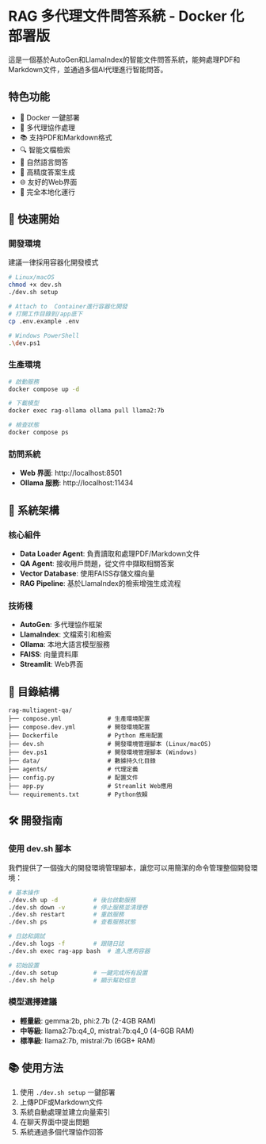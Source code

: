 # RAG 多代理文件問答系統 - Docker 化部署版

這是一個基於AutoGen和LlamaIndex的智能文件問答系統，能夠處理PDF和Markdown文件，並通過多個AI代理進行智能問答。

## 特色功能

- 🐳 Docker 一鍵部署
- 🚀 多代理協作處理
- 📚 支持PDF和Markdown格式
- 🔍 智能文檔檢索
- 💬 自然語言問答
- 🎯 高精度答案生成
- 🌐 友好的Web界面
- 🦙 完全本地化運行

## 🚀 快速開始

### 開發環境
建議一律採用容器化開發模式

```bash
# Linux/macOS
chmod +x dev.sh
./dev.sh setup

# Attach to  Container進行容器化開發
# 打開工作目錄到/app底下
cp .env.example .env

# Windows PowerShell
.\dev.ps1
```

### 生產環境

```bash
# 啟動服務
docker compose up -d

# 下載模型
docker exec rag-ollama ollama pull llama2:7b

# 檢查狀態
docker compose ps
```

### 訪問系統
- **Web 界面**: http://localhost:8501
- **Ollama 服務**: http://localhost:11434

## 🔧 系統架構

### 核心組件
- **Data Loader Agent**: 負責讀取和處理PDF/Markdown文件
- **QA Agent**: 接收用戶問題，從文件中擷取相關答案
- **Vector Database**: 使用FAISS存儲文檔向量
- **RAG Pipeline**: 基於LlamaIndex的檢索增強生成流程

### 技術棧
- **AutoGen**: 多代理協作框架
- **LlamaIndex**: 文檔索引和檢索
- **Ollama**: 本地大語言模型服務
- **FAISS**: 向量資料庫
- **Streamlit**: Web界面

## 📁 目錄結構

```
rag-multiagent-qa/
├── compose.yml             # 生產環境配置
├── compose.dev.yml         # 開發環境配置
├── Dockerfile              # Python 應用配置
├── dev.sh                  # 開發環境管理腳本 (Linux/macOS)
├── dev.ps1                 # 開發環境管理腳本 (Windows)
├── data/                   # 數據持久化目錄
├── agents/                 # 代理定義
├── config.py               # 配置文件
├── app.py                  # Streamlit Web應用
└── requirements.txt        # Python依賴
```

## 🛠️ 開發指南

### 使用 dev.sh 腳本

我們提供了一個強大的開發環境管理腳本，讓您可以用簡潔的命令管理整個開發環境：

```bash
# 基本操作
./dev.sh up -d          # 後台啟動服務
./dev.sh down -v        # 停止服務並清理卷
./dev.sh restart        # 重啟服務
./dev.sh ps             # 查看服務狀態

# 日誌和調試
./dev.sh logs -f        # 跟隨日誌
./dev.sh exec rag-app bash  # 進入應用容器

# 初始設置
./dev.sh setup          # 一鍵完成所有設置
./dev.sh help           # 顯示幫助信息
```

### 模型選擇建議
- **輕量級**: gemma:2b, phi:2.7b (2-4GB RAM)
- **中等級**: llama2:7b:q4_0, mistral:7b:q4_0 (4-6GB RAM)
- **標準級**: llama2:7b, mistral:7b (6GB+ RAM)

## 📚 使用方法

1. 使用 `./dev.sh setup` 一鍵部署
2. 上傳PDF或Markdown文件
3. 系統自動處理並建立向量索引
4. 在聊天界面中提出問題
5. 系統通過多個代理協作回答

